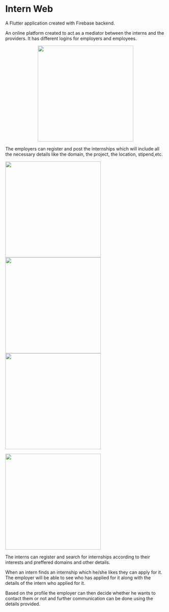 # Intern Web

A Flutter application created with Firebase backend. 


An online platform created to act as a mediator between the interns and the providers. It has different logins for employers and employees. 

<p align ="center">
<img src= "https://user-images.githubusercontent.com/87608856/185749259-3284b3f9-ccab-4bb3-a23e-c9a5641157ce.jpeg" width = "300">
</p>

The employers can register and post the internships which will include all the necessary details like the domain, the project, the location, stipend,etc. 

<img  src ="https://user-images.githubusercontent.com/87608856/185750598-a4f584c4-a156-4e15-baa4-6f61028070f5.jpeg" width = "300">       <img src="https://user-images.githubusercontent.com/87608856/185750614-be399823-5358-4124-84c8-79f7bd83bf3b.jpeg" width = "300">     <img src="https://user-images.githubusercontent.com/87608856/185750838-710f9504-2274-461f-b667-0b7f773eaabe.jpeg" width = "300">



<img src ="https://user-images.githubusercontent.com/87608856/185750667-9cbb0b6a-1cda-4ff4-8043-51fbb1c87f07.jpeg" width = "300">


The interns can register and search for internships according to their interests and preffered domains and other details.

When an intern finds an internship which he/she likes they can apply for it. The employer will be able to see who has applied for it along with the details of the intern who applied for it.

Based on the profile the employer can then decide whether he wants to contact them or not and further communication can be done using the details provided.


